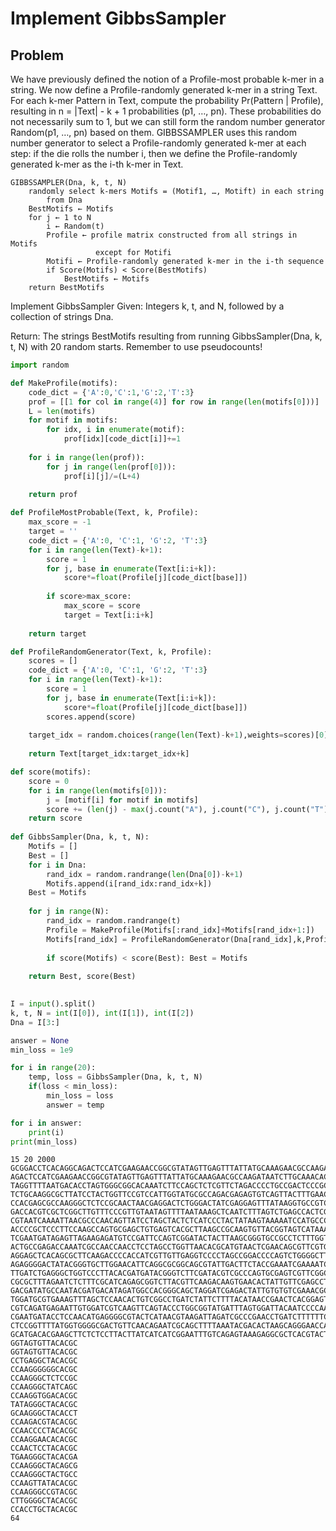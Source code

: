 # Implement GibbsSampler
## Problem
We have previously defined the notion of a Profile-most probable k-mer in a string. We now define a Profile-randomly generated k-mer in a string Text. For each k-mer Pattern in Text, compute the probability Pr(Pattern | Profile), resulting in n = |Text| - k + 1 probabilities (p1, …, pn). These probabilities do not necessarily sum to 1, but we can still form the random number generator Random(p1, …, pn) based on them. GIBBSSAMPLER uses this random number generator to select a Profile-randomly generated k-mer at each step: if the die rolls the number i, then we define the Profile-randomly generated k-mer as the i-th k-mer in Text.

    GIBBSSAMPLER(Dna, k, t, N)
        randomly select k-mers Motifs = (Motif1, …, Motift) in each string
            from Dna
        BestMotifs ← Motifs
        for j ← 1 to N
            i ← Random(t)
            Profile ← profile matrix constructed from all strings in Motifs
                       except for Motifi
            Motifi ← Profile-randomly generated k-mer in the i-th sequence
            if Score(Motifs) < Score(BestMotifs)
                BestMotifs ← Motifs
        return BestMotifs
Implement GibbsSampler
Given: Integers k, t, and N, followed by a collection of strings Dna.

Return: The strings BestMotifs resulting from running GibbsSampler(Dna, k, t, N) with 20 random starts. Remember to use pseudocounts!


```python
import random

def MakeProfile(motifs):
    code_dict = {'A':0,'C':1,'G':2,'T':3}
    prof = [[1 for col in range(4)] for row in range(len(motifs[0]))]
    L = len(motifs)
    for motif in motifs:
        for idx, i in enumerate(motif):
            prof[idx][code_dict[i]]+=1
    
    for i in range(len(prof)):
        for j in range(len(prof[0])):
            prof[i][j]/=(L+4)
            
    return prof

def ProfileMostProbable(Text, k, Profile):
    max_score = -1
    target = ''
    code_dict = {'A':0, 'C':1, 'G':2, 'T':3}
    for i in range(len(Text)-k+1):
        score = 1
        for j, base in enumerate(Text[i:i+k]):
            score*=float(Profile[j][code_dict[base]])
        
        if score>max_score:
            max_score = score
            target = Text[i:i+k]
            
    return target

def ProfileRandomGenerator(Text, k, Profile):
    scores = []
    code_dict = {'A':0, 'C':1, 'G':2, 'T':3}
    for i in range(len(Text)-k+1):
        score = 1
        for j, base in enumerate(Text[i:i+k]):
            score*=float(Profile[j][code_dict[base]])
        scores.append(score)
    
    target_idx = random.choices(range(len(Text)-k+1),weights=scores)[0]
        
    return Text[target_idx:target_idx+k]

def score(motifs):
    score = 0
    for i in range(len(motifs[0])):
        j = [motif[i] for motif in motifs]
        score += (len(j) - max(j.count("A"), j.count("C"), j.count("T"), j.count("G")))
    return score
        
def GibbsSampler(Dna, k, t, N):
    Motifs = []
    Best = []
    for i in Dna:
        rand_idx = random.randrange(len(Dna[0])-k+1)
        Motifs.append(i[rand_idx:rand_idx+k])
    Best = Motifs
    
    for j in range(N):
        rand_idx = random.randrange(t)
        Profile = MakeProfile(Motifs[:rand_idx]+Motifs[rand_idx+1:])
        Motifs[rand_idx] = ProfileRandomGenerator(Dna[rand_idx],k,Profile)
        
        if score(Motifs) < score(Best): Best = Motifs
    
    return Best, score(Best)
    
```


```python
I = input().split()
k, t, N = int(I[0]), int(I[1]), int(I[2])
Dna = I[3:]

answer = None
min_loss = 1e9

for i in range(20):
    temp, loss = GibbsSampler(Dna, k, t, N)
    if(loss < min_loss):
        min_loss = loss
        answer = temp

for i in answer:
    print(i)
print(min_loss)
```

    15 20 2000 GCGGACCTCACAGGCAGACTCCATCGAAGAACCGGCGTATAGTTGAGTTTATTATGCAAAGAACGCCAAGATAATCTTGCAAACACGCTAAGAGTCGCTAGGCCAATCTATAAGGGTAGTGTTACACGCTGCTAGTAGCGTGGGTGTCAAATACTGACCCCTAATAGGGAGCTCTGACCTGGTGCCCGGAATTGCCTCTGATGCCGTTAGAAATCTACCTGGGCGAATCTGGTTTGTGGGCCCGCAGAGGAACAGCTAGATCACCAAGCAAACACACACACCCTTTGATCCGTTTCGCCCATGAAATCCTGGAGCGAGCGGACCTCACAGGC AGACTCCATCGAAGAACCGGCGTATAGTTGAGTTTATTATGCAAAGAACGCCAAGATAATCTTGCAAACACGCTAAGAGTCGCTAGGCCAATCTATAAGGGTAGTGTTACACGCTGCTAGTAGCGTGGGTGTCAAATACTGACCCCTAATAGGGAGCTCTGACCTGGTGCCCGGAATTGCCCATACGCTACACGCCTCTGATGCCGTTAGAAATCTACCTGGGCGAATCTGGTTTGTGGGCCCGCAGAGGAACAGCTAGATCACCAAGCAAACACACACACCCTTTGATCCGTTTCGCCCATGAAATCCTGGAGCGAGCGGACCTCACAGGC TAGGTTTTAATGACACCTAGTGGGCGGCACAAATCTTCCAGCTCTCGTTCTAGACCCCTGCCGACTCCCGCTCGCACTCATGGCATGCTTACATGAATTTGAGTATTTCCTACCTGTCTGGGCGAATTAACCTAAAGGGGTTTTAGTTCCTGAGGCTACACGCTGAGTTCTATCATAACATGGATTGGCTGCAGATTGTCGACCTCCAAGTCATCCTTACCACTATCATCGTGGCAGTCCTCTTTCGCACTCCGTTTTCGGTCCCAAGCTGCCTGACACCCCTAGGTCTATTTTTCATTAATCAGTTACTCGCGGCCTGATCTATCAGTATG TCTGCAAGGCGCTTATCCTACTGGTTCCGTCCATTGGTATGCGCCAGACGAGAGTGTCAGTTACTTTGAACCCAGGGCAGTACTCGGGCAGAAAGCTTCCGATGACTTGTGTTATCGCTCTTTATGCGGACGGAATCCAGATCCATTTGCTCTGGAACTTTGGTAGAGCCCACTTGGACAGGTCGTATGGTTTGCCCCCCAAATTTAGGGAAGTGACAGAGGCATGGACAACCTCGGCATGTGTAGAGTTCCAAGGGGGGCACGCTGCGTGACGAGATGGAATGAGCCATTCCGGGTCATGGGTAAGTAAGCTTGAGCTCTTCGTGCCGTAT CCACGAGCGCCAAGGGCTCTCCGCAACTAACGAGGACTCTGGGACTATCGAGGAGTTTATAAGGTGCCGTCGGAGTCGGAACATGCCGCACTAATCTTGTCCCAGTGGCTCATGGCACCTAATTCCGCCAAGATTAAATATTTGCACAGGACAGCTAGCAAAAGCGATTCCGTCTTAATATGCTGCAACGGCGGTAGAAGTCGATTAGGAGCGCCAGTCGGTTTAGTTACTGAATATCTTTACAGAATCGGGGTAAAACGTGTAGGTCAGGTTTAAATATTGTTGATACGTATGCCAAGGCGAGTATGACCGACTAGACCCGTCGACGCAAG GACCACGTCGCTCGGCTTGTTTCCCGTTGTAATAGTTTTAATAAAGCTCAATCTTTAGTCTGAGCCACTCGGACGTATGAAGCCAAGGGCTATCAGCCCTCTTTGATTGGAGCAGCCCCATCCACTACATAGGCACCGGAGTTTTATGACGGTAACCTTCCCTCATACCCTAAACCCGCCGTTTTGGGAGAACGAGGGCTTTCATGCGTTAGAGACGATTCGGGTAGCGTAGTGAGAGCGGTAAAGACTCAAGGGTCTCGTTTAATCGCGGCATCCATCAACGTGGTGGTCACACGAGGCGTGTGCTGAGACTGGCCGGTGCCCAGCTTGCC CGTAATCAAAATTAACGCCCAACAGTTATCCTAGCTACTCTCATCCCTACTATAAGTAAAAATCCATGCCCTGGCTGAATTCCGTTCACCCCAAGGTGGACACGCCACTTTTTGCCAGGAGGCCTCAAGCCACTCGCCATGAAACCTCTACACGGATTTTCGTAGAGTGATTATTCGGTCAAGGGCCAAGACGGCGATAGGGCCTAGTAGTTTGCCTCCAGGCACACCCGATAGGTATGCCACTGAGGTGCAACTACACACGGTTTTATTTGGCGAGCAGAGAGGTACAAAAAGTGAGGTAAAGCAGATAATGGGATAACCCGCTGTTGGAC ACCCCGCTCCCTTCCAAGCCAGTGCGAGCTGTGAGTCACGCTTAAGCCGCAAGTGTTACGGTAGTCATAAACGACCTTGCGTATAAGCGACGTCCACATCAGACTCCGGACCGCCTATCTTCTACACGGTTACGACTACCGCATTAACGTGAGTATAGGGCTACACGCTTGTACGGTGCATATTCAACACGAAGTAGCGGCCTGTCTCCCCCTTGTCCCCTCCGCTAGTGCGGCACCTACTTATTGCTTAGACGGTCACGAGAATTGCATGTGCGGGTCACTTGGCTCCCCTGTGAGTTCAGGATTGCGGTTCGTACATTAATTTCCAACGA TCGAATGATAGAGTTAGAAGAGATGTCCGATTCCAGTCGGATACTACTTAAGCGGGTGCCGCCTCTTTGGTCTGCAAGGGCTACACCTCACGTGGGGGCAGAGCTATCCTCACTATCGAATCGAGATGTTAGTCTGGTCCCCCCAAAGGATGTGCCTACTCCTCTGTCCTTGACGCATTTCCCGCGACCCTAGCGTGACACGGTCATACGGACCCTAAGCTACTAACAGGACGTTGTAGCAAGTATACTCACCGAGGTGAAGAGGACTTGTACCTATAAAAAACCTTCGGGGTTTGGGATACTCGCTCACCTCCCGCTCGAATGTGGGCCGT ACTGCCGAGACCAAATCGCCAACCAACCTCCTAGCCTGGTTAACACGCATGTAACTCGAACAGCGTTCGTGTGATCATCCAAGTTGCAGCCTAAACCCCTAGAGCCAAGACGTACACGCGAATTGAACTAAGATCCACAGGGCACTCACCCCGTGGAAAATATAATTCCATGCTCCTCGTTAAGGTGCTTAACTGCATGAACAGAAGGCGACTAGGAGGTACTGGACGGCATTTAGGTAGTAGCCACAAAATTTGTTGGACATTCTAATTCTGTAATTCGATCAGCTTACGGTGCATCATATATACAAACAGTTCGGAAACGGCGGCTAGGT AGGAGCTCACAGCGCTTCAAGACCCCACCATCGTTGTTGAGGTCCCCTAGCCGGACCCCAGTCTGGGGCTTCAGGCAGCGCATGCGAAGAGTTCCGCATGTGTCTATAAGTATGCGATGAGTTAGAACGGTCCGTGAACCAGGCCCTTTGTTTGATATTCGCGCTTTCCCGTCCACGTAATACCCAACCCCTACACGCTGGCAGTAGCCGGTGTATTACGGGAGGTCTATTCTGCCGTTAAAACCTAGCTGAGAGAGAGCAGTGATGAACAGATTCGCACCATTCACTTACATTTATTAGTTTGCGTACGTGGCGCCTTCGAAGGTAGCCTT AGAGGGGACTATACGGGTGCTTGGAACATTCAGGCGCGGCAGCGTATTGACTTCTACCGAAATCGAAAATCGGTATTCGAAAGACAGATCTTCTGTTGACCTAATTTCGTTCCTGTATGCTGCGAACTCACGATTGCACCAAATGGCACTTACATAGCTACACAGGGCCGAAAGTCTGCGCGAACCGGTCTGTAGATGAAACGGCCAATCTCGCTCACTTAGAGTGGCCTGGGGCACCGGTGACTTCGCTAGGATCCAAGGAACACACGCTTATCATTAAGTGTGCCAACGCACCAATGGTGGTTTTTCATTGCGGTGTTACTCCATTGATA TTGATCTGAGGGCTGGTCCCTTACACGATGATACGGGTCTTCGATACGTCGCCCAGTGCGAGTCGTTCGGCGAATAACAGTAGGACAGCCGATTAATCGGTGACTATCTTTGTCAATAGTCCCAACTCCTACACGCCAAGCGGTAATTTGGCTCAACTATTGCGAAACACATCTTACTATCCGGCGGTAACCTTTACAAGATATTTGCAAAGTAATAGGCTGTTCTGACAGTGTAAGCGATCGACTTCCAGTGAAGATCGCAAGGTAAACCTGTAGCCATGGCATTGGCGCTGCGTCAAAGCTGCGTGGAAGCTTCTCCAATGCCATGCCTG CGCGCTTTAGAATCTCTTTCGCATCAGAGCGGTCTTACGTTCAAGACAAGTGAACACTATTGTTCGAGCCTATGAACATTCACTAAGCTCCTAATCTGGTATCCGGACATCCGTCGGAGTGGGGAGGTCACAGAGGCACCAGTTGGGGGATACTAAGACCAGTCCCAAGTGGCGACCTGATATCGACTTAGACACTGGCATCAGGTATGAGTATAACGAGAATGCCACTAATCAATGAACTGGAAAGTGAAGGGCTACACGAGTGAAATCATCTGCTCAGTAGGCTTCTGTAGGCAAGCGCCACGTAAACCATCGAGACCAAGTGGACCCGG GACGATATGCCAATACGATGACATAGATGGCCACGGGCAGCTAGGATCGAGACTATTGTGTGTCGAAACGCCCCAATCATGTTTGATGGGTCGATTTCTGGTCGCTAGGCTACCCACATTTCGCCGGTTAGCAGCCACTAAGTAGAGGCTCCGTCTCATCAAGCCTCACATTATTTGGAAACGTCATAGACTGTATCTTTCTCTAGATGCCTCGGGCGAGCATCGGGGTACACGAATCGACGGCGATCAACTAGGGAACGAACATATTTCATGGCGTTGGCCACTGGCTGACTTCTGCTCTTTATTTGGCCAAGGGCTACAGCGAACTAGTG TGGATGCGTGAAAGTTTAGCTCCAACACTGTCGGCCTGATCTATTCTTTTACATAACCGAACTCACGGAGTAACCGGCTTGGTGGCCGATTAGCTTCTATTACACTCCCGGTGGGCCGACGACTATACTGCATCTACGAGGAGCCGAAGTAGTTAGTCATTTGTCAGGCGCTAACTTGCGCTTGCTTAGTATGGCAGGCTTCTACTTGAGAGTGCTCTCACCTAGTGTACGCGTAATTGTCCGTTCTCGGGTTTGTATCGCTATTACGCAGTCGATTCTCTACAAGGTAGCCATAACGGACCCCTGCGATCGACCAAGGGCTACTGCCTTAA CGTCAGATGAGAATTGTGGATCGTCAAGTTCAGTACCCTGGCGGTATGATTTAGTGGATTACAATCCCCAAGTTATACACGCCCCTCTTGGCAAGGGGGAGTCCCAGCGTCCGACGGCTTACCGTTGTACCATGTCGCAACATCCCATGACTAGATTCGTGTGCGATTGTCTCGACGATTGCGATCTCCCTAGCGGACTTTCAGCAGCCAATACAAATGTAGCAAACACTTAAAGTTGGAATAGCATGGCAAAAAACTAATGCGGTGGTGATTTAGTTGAATGATTGGAGCTCGTTTATTTGTGTGACCAGCCCCTTGATTGCATCGCCTTT CGAATGATACCTCCAACATGAGGGGCGTACTCATAACGTAAGATTAGATCGCCCGAACCTGATCTTTTTTCCTCAATTTCCAGGTGAGTATAAGAGTCCCCCCTCCACCCGGCGTTGAGTGGGTACACTGAGGCTCTGAGTCTGTAGATGTTGAACGTTAATACCGTGCGTGATTCACGGTAAACGTAGTGAATTCCGCAGAGAGCGGGAGGAACGCCAGCATGGCCATCAGGCCGAGCCCTGTTCTCGTGATCTTACCAATGGTATACCAAGGGCCGTACGCCCCCCATAATCCCTACTGATCAGTGCGTCAAAGTTTAGCCCAAATTGTG CTCCGGTTTTATGGTGGGGCGACTGTTCAACAGAATCGCAGCTTTTAAATACGACACTAAGCAGGGAACCACCATATCGGAATAGTGGTGCGGCGTACGATACACCTATAGTAGTTGCCGATCAGTTGCTTATCTCTCTTGGGGCTACACGCCTCCCAACTAAAAAGAAGCGTGCCATCCCCCAGAAACCCCATTTGGTTACTATCAGTAGGGTTATCAATATCACAGATGTTGAGTCAGGCGCGATGACCGGTGTGGCCCTAATCAGTACCGTAGTCGAGCGCTTGGACACGAATTTTTAGGCCGCCCCGGTATTGAGTGAGGATGCAAGG GCATGACACGAAGCTTCTCTCCTTACTTATCATCATCGGAATTTGTCAGAGTAAAGAGGCGCTCACGTACTACCCTAAGCAGGCCTACGAAGTGGTCGAGTAAAGCGTACTAAAACCCGATTCCCCAACCGCTGCCAAAGCACTCGAGTGTTACATGGCGGAAATATCAAATGCATAATCGATGGATGTAAGTGTCGGTTCTAGGAAGTCCACTCTTTGCCCACCTGCTACACGCCGACCCCAGGACTTCCTCTAATTTCTCAGTTTACTGGAATTTTTCACCGCATCAATACATGAAAGGCCGAGGGTGCCCTTAGATCCGTATCTGTCTA
    GGTAGTGTTACACGC
    GGTAGTGTTACACGC
    CCTGAGGCTACACGC
    CCAAGGGGGGCACGC
    CCAAGGGCTCTCCGC
    CCAAGGGCTATCAGC
    CCAAGGTGGACACGC
    TATAGGGCTACACGC
    GCAAGGGCTACACCT
    CCAAGACGTACACGC
    CCAACCCCTACACGC
    CCAAGGAACACACGC
    CCAACTCCTACACGC
    TGAAGGGCTACACGA
    CCAAGGGCTACAGCG
    CCAAGGGCTACTGCC
    CCAAGTTATACACGC
    CCAAGGGCCGTACGC
    CTTGGGGCTACACGC
    CCACCTGCTACACGC
    64



```python

```
